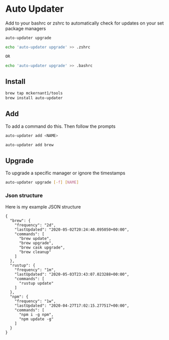# Auto Updater
Add to your bashrc or zshrc to automatically check for updates on your set package managers

```bash
auto-updater upgrade
```

```bash
echo 'auto-updater upgrade' >> .zshrc

OR

echo 'auto-updater upgrade' >> .bashrc
```

## Install
```bash
brew tap mckernant1/tools
brew install auto-updater
```

## Add
To add a command do this. Then follow the prompts

```bash
auto-updater add <NAME>
```

```bash
auto-updater add brew
```

## Upgrade
To upgrade a specific manager or ignore the timestamps
```bash
auto-updater upgrade [-f] [NAME]
```


### Json structure
Here is my example JSON structure
```json5
{
  "brew": {
    "frequency": "2d",
    "lastUpdated": "2020-05-02T20:24:40.095050+00:00",
    "commands": [
      "brew update",
      "brew upgrade",
      "brew cask upgrade",
      "brew cleanup"
    ]
  },
  "rustup": {
    "frequency": "1m",
    "lastUpdated": "2020-05-03T23:43:07.023288+00:00",
    "commands": [
      "rustup update"
    ]
  },
  "npm": {
    "frequency": "1w",
    "lastUpdated": "2020-04-27T17:02:15.277517+00:00",
    "commands": [
      "npm i -g npm",
      "npm update -g"
    ]
  }
}

```
